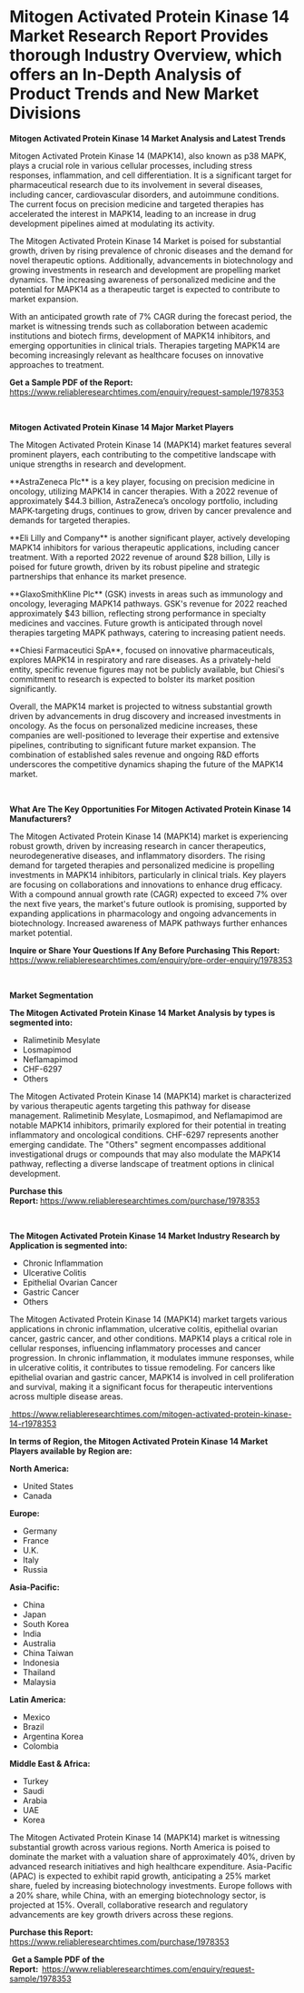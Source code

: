 <p><h1>Mitogen Activated Protein Kinase 14 Market Research Report Provides thorough Industry Overview, which offers an In-Depth Analysis of Product Trends and New Market Divisions</h1></p><p><strong>Mitogen Activated Protein Kinase 14 Market Analysis and Latest Trends</strong></p>
<p><p>Mitogen Activated Protein Kinase 14 (MAPK14), also known as p38 MAPK, plays a crucial role in various cellular processes, including stress responses, inflammation, and cell differentiation. It is a significant target for pharmaceutical research due to its involvement in several diseases, including cancer, cardiovascular disorders, and autoimmune conditions. The current focus on precision medicine and targeted therapies has accelerated the interest in MAPK14, leading to an increase in drug development pipelines aimed at modulating its activity.</p><p>The Mitogen Activated Protein Kinase 14 Market is poised for substantial growth, driven by rising prevalence of chronic diseases and the demand for novel therapeutic options. Additionally, advancements in biotechnology and growing investments in research and development are propelling market dynamics. The increasing awareness of personalized medicine and the potential for MAPK14 as a therapeutic target is expected to contribute to market expansion.</p><p>With an anticipated growth rate of 7% CAGR during the forecast period, the market is witnessing trends such as collaboration between academic institutions and biotech firms, development of MAPK14 inhibitors, and emerging opportunities in clinical trials. Therapies targeting MAPK14 are becoming increasingly relevant as healthcare focuses on innovative approaches to treatment.</p></p>
<p><strong>Get a Sample PDF of the Report:&nbsp;</strong> <a href="https://www.reliableresearchtimes.com/enquiry/request-sample/1978353?utm_campaign=3279&utm_medium=2&utm_source=Github&utm_content=ia&utm_term=19042025&utm_id=mitogen-activated-protein-kinase-14">https://www.reliableresearchtimes.com/enquiry/request-sample/1978353</a></p>
<p>&nbsp;</p>
<p><strong>Mitogen Activated Protein Kinase 14 Major Market Players</strong></p>
<p><p>The Mitogen Activated Protein Kinase 14 (MAPK14) market features several prominent players, each contributing to the competitive landscape with unique strengths in research and development.</p><p>**AstraZeneca Plc** is a key player, focusing on precision medicine in oncology, utilizing MAPK14 in cancer therapies. With a 2022 revenue of approximately $44.3 billion, AstraZeneca’s oncology portfolio, including MAPK-targeting drugs, continues to grow, driven by cancer prevalence and demands for targeted therapies.</p><p>**Eli Lilly and Company** is another significant player, actively developing MAPK14 inhibitors for various therapeutic applications, including cancer treatment. With a reported 2022 revenue of around $28 billion, Lilly is poised for future growth, driven by its robust pipeline and strategic partnerships that enhance its market presence.</p><p>**GlaxoSmithKline Plc** (GSK) invests in areas such as immunology and oncology, leveraging MAPK14 pathways. GSK's revenue for 2022 reached approximately $43 billion, reflecting strong performance in specialty medicines and vaccines. Future growth is anticipated through novel therapies targeting MAPK pathways, catering to increasing patient needs.</p><p>**Chiesi Farmaceutici SpA**, focused on innovative pharmaceuticals, explores MAPK14 in respiratory and rare diseases. As a privately-held entity, specific revenue figures may not be publicly available, but Chiesi's commitment to research is expected to bolster its market position significantly.</p><p>Overall, the MAPK14 market is projected to witness substantial growth driven by advancements in drug discovery and increased investments in oncology. As the focus on personalized medicine increases, these companies are well-positioned to leverage their expertise and extensive pipelines, contributing to significant future market expansion. The combination of established sales revenue and ongoing R&D efforts underscores the competitive dynamics shaping the future of the MAPK14 market.</p></p>
<p>&nbsp;</p>
<p><strong>What Are The Key Opportunities For Mitogen Activated Protein Kinase 14 Manufacturers?</strong></p>
<p><p>The Mitogen Activated Protein Kinase 14 (MAPK14) market is experiencing robust growth, driven by increasing research in cancer therapeutics, neurodegenerative diseases, and inflammatory disorders. The rising demand for targeted therapies and personalized medicine is propelling investments in MAPK14 inhibitors, particularly in clinical trials. Key players are focusing on collaborations and innovations to enhance drug efficacy. With a compound annual growth rate (CAGR) expected to exceed 7% over the next five years, the market's future outlook is promising, supported by expanding applications in pharmacology and ongoing advancements in biotechnology. Increased awareness of MAPK pathways further enhances market potential.</p></p>
<p><strong>Inquire or Share Your Questions If Any Before Purchasing This Report:</strong> <a href="https://www.reliableresearchtimes.com/enquiry/pre-order-enquiry/1978353?utm_campaign=3279&utm_medium=2&utm_source=Github&utm_content=ia&utm_term=19042025&utm_id=mitogen-activated-protein-kinase-14">https://www.reliableresearchtimes.com/enquiry/pre-order-enquiry/1978353</a></p>
<p>&nbsp;</p>
<p><strong>Market Segmentation</strong></p>
<p><strong>The Mitogen Activated Protein Kinase 14 Market Analysis by types is segmented into:</strong></p>
<p><ul><li>Ralimetinib Mesylate</li><li>Losmapimod</li><li>Neflamapimod</li><li>CHF-6297</li><li>Others</li></ul></p>
<p><p>The Mitogen Activated Protein Kinase 14 (MAPK14) market is characterized by various therapeutic agents targeting this pathway for disease management. Ralimetinib Mesylate, Losmapimod, and Neflamapimod are notable MAPK14 inhibitors, primarily explored for their potential in treating inflammatory and oncological conditions. CHF-6297 represents another emerging candidate. The "Others" segment encompasses additional investigational drugs or compounds that may also modulate the MAPK14 pathway, reflecting a diverse landscape of treatment options in clinical development.</p></p>
<p><strong>Purchase this Report:&nbsp;</strong><a href="https://www.reliableresearchtimes.com/purchase/1978353?utm_campaign=3279&utm_medium=2&utm_source=Github&utm_content=ia&utm_term=19042025&utm_id=mitogen-activated-protein-kinase-14">https://www.reliableresearchtimes.com/purchase/1978353</a></p>
<p>&nbsp;</p>
<p><strong>The Mitogen Activated Protein Kinase 14 Market Industry Research by Application is segmented into:</strong></p>
<p><ul><li>Chronic Inflammation</li><li>Ulcerative Colitis</li><li>Epithelial Ovarian Cancer</li><li>Gastric Cancer</li><li>Others</li></ul></p>
<p><p>The Mitogen Activated Protein Kinase 14 (MAPK14) market targets various applications in chronic inflammation, ulcerative colitis, epithelial ovarian cancer, gastric cancer, and other conditions. MAPK14 plays a critical role in cellular responses, influencing inflammatory processes and cancer progression. In chronic inflammation, it modulates immune responses, while in ulcerative colitis, it contributes to tissue remodeling. For cancers like epithelial ovarian and gastric cancer, MAPK14 is involved in cell proliferation and survival, making it a significant focus for therapeutic interventions across multiple disease areas.</p></p>
<p><a href="https://www.reliableresearchtimes.com/mitogen-activated-protein-kinase-14-r1978353?utm_campaign=3279&utm_medium=2&utm_source=Github&utm_content=ia&utm_term=19042025&utm_id=mitogen-activated-protein-kinase-14">&nbsp;https://www.reliableresearchtimes.com/mitogen-activated-protein-kinase-14-r1978353</a></p>
<p><strong>In terms of Region, the Mitogen Activated Protein Kinase 14 Market Players available by Region are:</strong></p>
<p>
    <p> <strong> North America: </strong>
        <ul>
            <li>United States</li>
            <li>Canada</li>
        </ul>
        </p> 
    <p> <strong> Europe: </strong>
        <ul>
            <li>Germany</li>
            <li>France</li>
            <li>U.K.</li>
            <li>Italy</li>
            <li>Russia</li>
        </ul>
        </p> 
    <p> <strong> Asia-Pacific: </strong>
        <ul>
            <li>China</li>
            <li>Japan</li>
            <li>South Korea</li>
            <li>India</li>
            <li>Australia</li>
            <li>China Taiwan</li>
            <li>Indonesia</li>
            <li>Thailand</li>
            <li>Malaysia</li>
        </ul>
        </p> 
    <p> <strong> Latin America: </strong>
        <ul>
            <li>Mexico</li>
            <li>Brazil</li>
            <li>Argentina Korea</li>
            <li>Colombia</li>
        </ul>
        </p> 
    <p> <strong> Middle East & Africa: </strong>
        <ul>
            <li>Turkey</li>
            <li>Saudi</li>
            <li>Arabia</li>
            <li>UAE</li>
            <li>Korea</li>
        </ul>
    </p>
    </p>
<p><p>The Mitogen Activated Protein Kinase 14 (MAPK14) market is witnessing substantial growth across various regions. North America is poised to dominate the market with a valuation share of approximately 40%, driven by advanced research initiatives and high healthcare expenditure. Asia-Pacific (APAC) is expected to exhibit rapid growth, anticipating a 25% market share, fueled by increasing biotechnology investments. Europe follows with a 20% share, while China, with an emerging biotechnology sector, is projected at 15%. Overall, collaborative research and regulatory advancements are key growth drivers across these regions.</p></p>
<p><strong>Purchase this Report: </strong><a href="https://www.reliableresearchtimes.com/purchase/1978353?utm_campaign=3279&utm_medium=2&utm_source=Github&utm_content=ia&utm_term=19042025&utm_id=mitogen-activated-protein-kinase-14">https://www.reliableresearchtimes.com/purchase/1978353</a></p>
<p>&nbsp;<strong>Get a Sample PDF of the Report:&nbsp;&nbsp;</strong><a href="https://www.reliableresearchtimes.com/enquiry/request-sample/1978353?utm_campaign=3279&utm_medium=2&utm_source=Github&utm_content=ia&utm_term=19042025&utm_id=mitogen-activated-protein-kinase-14">https://www.reliableresearchtimes.com/enquiry/request-sample/1978353</a></p>
<p><strong></strong></p>
<p><p></p><p></p><p></p></p>